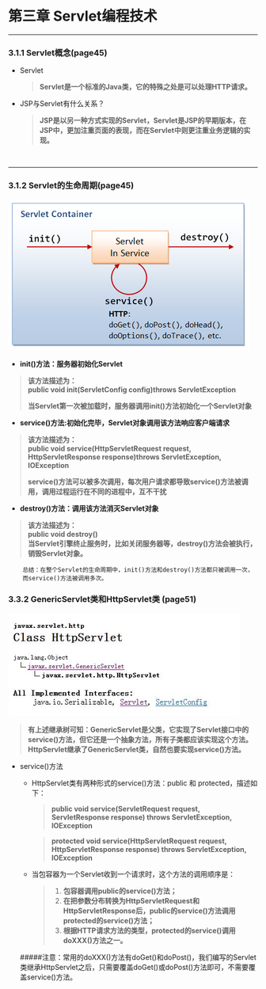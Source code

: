 # 第三章 Servlet编程技术

----------
### 3.1.1 Servlet概念(page45)
- Servlet

	>**Servlet是一个标准的Java类，它的特殊之处是可以处理HTTP请求。**
- JSP与Servlet有什么关系？  

	> **JSP是以另一种方式实现的Servlet，Servlet是JSP的早期版本，在JSP中，更加注重页面的表现，而在Servlet中则更注重业务逻辑的实现。** 
	 
<br/>

----------
### 3.1.2 Servlet的生命周期(page45)
![](./img/Servlet_LifeCycle.png)

- **init()方法：服务器初始化Servlet**
>**该方法描述为：**   
>**public void init(ServletConfig config)throws ServletException**  
>
>**当Servlet第一次被加载时，服务器调用init()方法初始化一个Servlet对象** 
>  
  
- **service()方法:初始化完毕，Servlet对象调用该方法响应客户端请求**
>**该方法描述为：**  
>**public void service(HttpServletRequest request, HttpServletResponse response)throws ServletException, IOException**  
>
>**service()方法可以被多次调用，每次用户请求都导致service()方法被调用，调用过程运行在不同的进程中，互不干扰** 
>  
   
- **destroy()方法：调用该方法消灭Servlet对象**
>**该方法描述为：**  
>**public void destroy()**  
>**当Servlet引擎终止服务时，比如关闭服务器等，destroy()方法会被执行，销毁Servlet对象。** 
>  

		总结：在整个Servlet的生命周期中，init()方法和destroy()方法都只被调用一次，
		而service()方法被调用多次。
  
### 3.3.2 GenericServlet类和HttpServlet类 (page51)
![](./img/HttpServlet.JPG)

> **有上述继承树可知：GenericServlet是父类，它实现了Servlet接口中的service()方法，但它还是一个抽象方法，所有子类都应该实现这个方法。HttpServlet继承了GenericServlet类，自然也要实现service()方法。**


- service()方法
	- HttpServlet类有两种形式的service()方法：public 和 protected，描述如下：
	
		>**public void service(ServletRequest request, ServletResponse response) throws ServletException, IOException**  

		>**protected void service(HttpServletRequest request, HttpServletResponse response) throws ServletException, IOException** 
	- 当包容器为一个Servlet收到一个请求时，这个方法的调用顺序是：
	
		>1. **包容器调用public的service()方法；**
		>2. **在把参数分布转换为HttpServletRequest和HttpServletResponse后，public的service()方法调用protected的service()方法；**
		>3. **根据HTTP请求方法的类型，protected的service()调用doXXX()方法之一。** 

	#####注意：常用的doXXX()方法有doGet()和doPost()，我们编写的Servlet类继承HttpServlet之后，只需要覆盖doGet()或doPost()方法即可，不需要覆盖service()方法。
